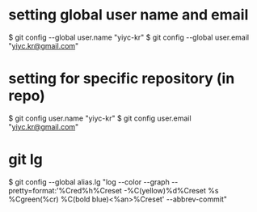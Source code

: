 # setting global user name and email

$ git config --global user.name "yiyc-kr"
$ git config --global user.email "yiyc.kr@gmail.com"

# setting for specific repository (in repo)

$ git config user.name "yiyc-kr"
$ git config user.email "yiyc.kr@gmail.com"

# git lg

$ git config --global alias.lg "log --color --graph --pretty=format:'%Cred%h%Creset -%C(yellow)%d%Creset %s %Cgreen(%cr) %C(bold blue)<%an>%Creset' --abbrev-commit"
